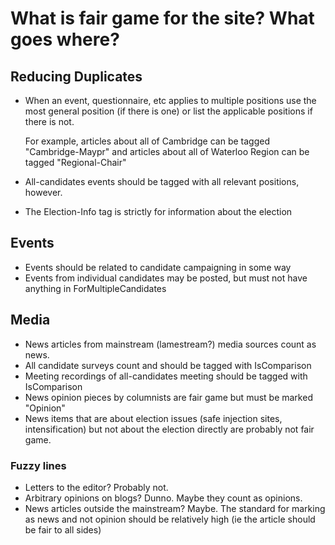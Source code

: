 What is fair game for the site? What goes where?
================================================

Reducing Duplicates
-------------------

- When an event, questionnaire, etc applies to multiple positions use
  the most general position (if there is one) or list the applicable
  positions if there is not. 

  For example, articles about all of Cambridge can be tagged 
  "Cambridge-Maypr" and articles about all of Waterloo Region can be
  tagged "Regional-Chair"

- All-candidates events should be tagged with all relevant positions,
  however. 

- The Election-Info tag is strictly for information about the election


Events
------

- Events should be related to candidate campaigning in some way
- Events from individual candidates may be posted, but must not have
  anything in ForMultipleCandidates


Media
-----

- News articles from mainstream (lamestream?) media sources count as
  news.
- All candidate surveys count and should be tagged with IsComparison
- Meeting recordings of all-candidates meeting should be tagged with
  IsComparison
- News opinion pieces by columnists are fair game but must be marked
  "Opinion"
- News items that are about election issues (safe injection sites,
  intensification) but not about the election directly are probably
  not fair game. 

### Fuzzy lines

- Letters to the editor? Probably not.
- Arbitrary opinions on blogs? Dunno. Maybe they count as opinions.
- News articles outside the mainstream? Maybe. The standard for
  marking as news and not opinion should be relatively high (ie the
  article should be fair to all sides)
